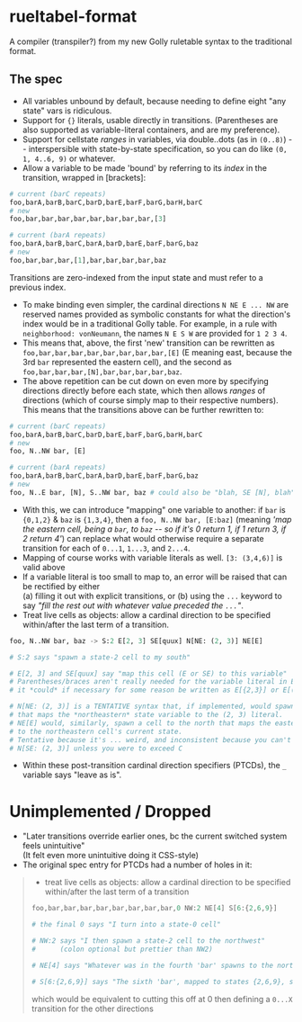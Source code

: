 # rueltabel-format
 A compiler (transpiler?) from my new Golly ruletable syntax to the traditional format.
 
## The spec

- All variables unbound by default, because needing to define eight "any state" vars is ridiculous.
- Support for `{}` literals, usable directly in transitions. (Parentheses are also supported as variable-literal
containers, and are my preference).
- Support for cellstate *ranges* in variables, via double..dots (as in `(0..8)`) -- interspersible with state-by-state specification, so you can do like `(0, 1, 4..6, 9)` or whatever.
- Allow a variable to be made 'bound' by referring to its *index* in the transition, wrapped in [brackets]:  
```py
# current (barC repeats)
foo,barA,barB,barC,barD,barE,barF,barG,barH,barC
# new
foo,bar,bar,bar,bar,bar,bar,bar,bar,[3]

# current (barA repeats)
foo,barA,barB,barC,barA,barD,barE,barF,barG,baz
# new
foo,bar,bar,bar,[1],bar,bar,bar,bar,baz
```  
Transitions are zero-indexed from the input state and must refer to a previous index.
- To make binding even simpler, the cardinal directions `N NE E ... NW` are reserved names provided as symbolic constants for what the direction's index would be in a
traditional Golly table. For example, in a rule with `neighborhood: vonNeumann`, the names `N E S W` are provided
for `1 2 3 4`.
- This means that, above, the first 'new' transition can be rewritten as `foo,bar,bar,bar,bar,bar,bar,bar,bar,[E]`
(E meaning east, because the 3rd `bar` represented the eastern cell), and the second as `foo,bar,bar,bar,[N],bar,bar,bar,bar,baz`.
- The above repetition can be cut down on even more by specifying directions directly before each state, which then allows
*ranges* of directions (which of course simply map to their respective numbers). This means that the
transitions above can be further rewritten to:
```py
# current (barC repeats)
foo,barA,barB,barC,barD,barE,barF,barG,barH,barC
# new
foo, N..NW bar, [E]

# current (barA repeats)
foo,barA,barB,barC,barA,barD,barE,barF,barG,baz
# new
foo, N..E bar, [N], S..NW bar, baz # could also be "blah, SE [N], blah"
```
- With this, we can introduce "mapping" one variable to another: if `bar` is `{0,1,2}` & `baz` is `{1,3,4}`, then a `foo, N..NW bar, [E:baz]` (meaning *'map the eastern cell, being a `bar`, to `baz` -- so if it's 0 return 1, if 1 return 3, if 2 return 4'*) can
replace what would otherwise require a separate transition for each of `0...1`, `1...3`, and `2...4`.
- Mapping of course works with variable literals as well. `[3: (3,4,6)]` is valid above
- If a variable literal is too small to map to, an error will be raised that can be rectified by either  
(a) filling it out with explicit transitions, or (b) using the `...` keyword to say *"fill the rest out
with whatever value preceded the `...`"*.
- Treat live cells as objects: allow a cardinal direction to be specified within/after the last term of a transition.
```py
foo, N..NW bar, baz -> S:2 E[2, 3] SE[quux] N[NE: (2, 3)] NE[E]

# S:2 says "spawn a state-2 cell to my south"

# E[2, 3] and SE[quux] say "map this cell (E or SE) to this variable"
# Parentheses/braces aren't really needed for the variable literal in E[2, 3], but
# it *could* if necessary for some reason be written as E[{2,3}] or E[(2,3)].

# N[NE: (2, 3)] is a TENTATIVE syntax that, if implemented, would spawn a cell to the north
# that maps the *northeastern* state variable to the (2, 3) literal.
# NE[E] would, similarly, spawn a cell to the north that maps the eastern state variable
# to the northeastern cell's current state.
# Tentative because it's ... weird, and inconsistent because you can't do something like
# N[SE: (2, 3)] unless you were to exceed C
```
- Within these post-transition cardinal direction specifiers (PTCDs), the `_` variable says "leave as is".

# Unimplemented / Dropped
- "Later transitions override earlier ones, bc the current switched system feels unintuitive"  
(It felt even more unintuitive doing it CSS-style)
- The original spec entry for PTCDs had a number of holes in it:

> - treat live cells as objects: allow a cardinal direction to be specified within/after the last term of a transition
> ```py
> foo,bar,bar,bar,bar,bar,bar,bar,bar,0 NW:2 NE[4] S[6:{2,6,9}]
> 
> # the final 0 says "I turn into a state-0 cell"
> 
> # NW:2 says "I then spawn a state-2 cell to the northwest"
> #      (colon optional but prettier than NW2)
> 
> # NE[4] says "Whatever was in the fourth 'bar' spawns to the northeast"
> 
> # S[6:{2,6,9}] says "The sixth 'bar', mapped to states {2,6,9}, spawns to the south"
> ```
> which would be equivalent to cutting this off at 0 then defining a `0...X` transition for the other directions
